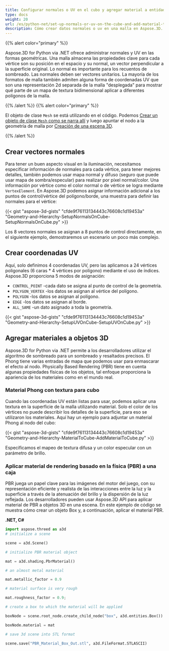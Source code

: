 ```yaml
---
title: Configurar normales o UV en el cubo y agregar material a entidades 3D
type: docs
weight: 20
url: /es/python-net/set-up-normals-or-uv-on-the-cube-and-add-material-to-3d-entities/
description: Cómo crear datos normales o uv en una malla en Aspose.3D.
---
```

{{% alert color="primary" %}}

Aspose.3D for Python via .NET ofrece administrar normales y UV en las formas geométricas. Una malla almacena las propiedades clave para cada vértice son su posición en el espacio y su normal, un vector perpendicular a la superficie original. Lo normal es importante para los recuentos de sombreado. Las normales deben ser vectores unitarios. La mayoría de los formatos de malla también admiten alguna forma de coordenadas UV que son una representación 2d separada de la malla "desplegada" para mostrar qué parte de un mapa de textura bidimensional aplicar a diferentes polígonos de la malla.

{{% /alert %}} {{% alert color="primary" %}}

El objeto de clase `Mesh` se está utilizando en el código. Podemos [Crear un objeto de clase `Mesh` como se narra allí](/3d/es/python-net/create-3d-mesh-and-scene/) y luego apuntar el nodo a la geometría de malla por [Creación de una escena 3D](/3d/es/net/create-3d-mesh-and-scene/).

{{% /alert %}}
##  **Crear vectores normales**
Para tener un buen aspecto visual en la iluminación, necesitamos especificar información de normales para cada vértice, para tener mejores detalles, también podemos usar mapa normal y difuso (seguro que puede usar mapa de sombra/especular) para realizar por píxel normal/color. Una información por vértice como el color normal o de vértice se logra mediante `VertexElement`. En Aspose.3D podemos asignar información adicional a los puntos de control/vértice del polígono/borde, una muestra para definir las normales para el vértice:

{{< gist "aspose-3d-gists" "cfde9f76113134443c76608c1d19453a" "Geometry-and-Hierarchy-SetupNormalsOnCube-SetupNormalsOnCube.py" >}}

Los 8 vectores normales se asignan a 8 puntos de control directamente, en el siguiente ejemplo, demostraremos un escenario un poco más complejo.
##  **Crear coordenadas UV**
Aquí, solo definimos 4 coordenadas UV, pero las aplicamos a 24 vértices poligonales (6 caras * 4 vértices por polígono) mediante el uso de índices.
Aspose.3D proporciona 5 modos de asignación:

- `CONTROL_POINT` -cada dato se asigna al punto de control de la geometría.
- `POLYGON_VERTEX` -los datos se asignan al vértice del polígono.
- `POLYGON` -los datos se asignan al polígono.
- `EDGE` -los datos se asignan al borde.
- `ALL_SAME` -un dato asignado a toda la geometría.



{{< gist "aspose-3d-gists" "cfde9f76113134443c76608c1d19453a" "Geometry-and-Hierarchy-SetupUVOnCube-SetupUVOnCube.py" >}}
##  **Agregar materiales a objetos 3D**
Aspose.3D for Python via .NET permite a los desarrolladores utilizar el algoritmo de sombreado para un sombreado y resaltados precisos. El Phong tiene varias entradas de mapa que podemos usar para enmascarar el efecto al nodo. Physically Based Rendering (PBR) tiene en cuenta algunas propiedades físicas de los objetos, tal enfoque proporciona la apariencia de los materiales como en el mundo real.
###  **Material Phong con textura para cubo**
Cuando las coordenadas UV están listas para usar, podemos aplicar una textura en la superficie de la malla utilizando material. Solo el color de los vértices no puede describir los detalles de la superficie, para eso se utilizaron los materiales. Aquí hay un ejemplo para adjuntar un material Phong al nodo del cubo:

{{< gist "aspose-3d-gists" "cfde9f76113134443c76608c1d19453a" "Geometry-and-Hierarchy-MaterialToCube-AddMaterialToCube.py" >}}

Especificamos el mapeo de textura difusa y un color especular con un parámetro de brillo.
###  **Aplicar material de rendering basado en la física (PBR) a una caja**
PBR juega un papel clave para las imágenes del motor del juego, con su representación eficiente y realista de las interacciones entre la luz y la superficie a través de la atenuación del brillo y la dispersión de la luz reflejada. Los desarrolladores pueden usar Aspose.3D API para aplicar material de PBR a objetos 3D en una escena. En este ejemplo de código se muestra cómo crear un objeto Box y, a continuación, aplicar el material PBR.

**.NET, C#**

```py
import aspose.threed as a3d
# initialize a scene

scene = a3d.Scene()

# initialize PBR material object

mat = a3d.shading.PbrMaterial()

# an almost metal material

mat.metallic_factor = 0.9

# material surface is very rough

mat.roughness_factor = 0.9;

# create a box to which the material will be applied

boxNode = scene.root_node.create_child_node("box", a3d.entities.Box())

boxNode.material = mat

# save 3d scene into STL format

scene.save("PBR_Material_Box_Out.stl", a3d.FileFormat.STLASCII)

```
